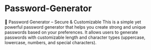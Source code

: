# Password-Generator
🔐 Password Generator – Secure &amp; Customizable This is a simple yet powerful password generator that helps you create strong and unique passwords based on your preferences. It allows users to generate passwords with customizable length and character types (uppercase, lowercase, numbers, and special characters).
